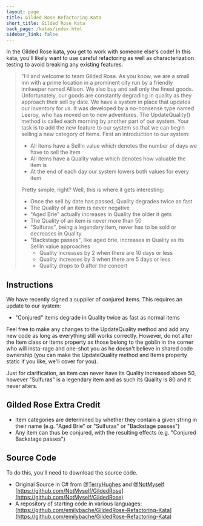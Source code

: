 ```yaml
---
layout: page
title: Gilded Rose Refactoring Kata
short_title: Gilded Rose Kata
back_page: /katas/index.html
sidebar_link: false
---
```


In the Gilded Rose kata, you get to work with someone else's code! In this kata, you'll likely want to use careful refactoring as well as characterization testing to avoid breaking any existing features.

> "Hi and welcome to team Gilded Rose. As you know, we are a small inn with a prime location in a prominent city run by a friendly innkeeper named Allison. We also buy and sell only the finest goods. Unfortunately, our goods are constantly degrading in quality as they approach their sell by date. We have a system in place that updates our inventory for us. It was developed by a no-nonsense type named Leeroy, who has moved on to new adventures. The UpdateQuality() method is called each morning by another part of our system. Your task is to add the new feature to our system so that we can begin selling a new category of items. First an introduction to our system:
>
> - All items have a SellIn value which denotes the number of days we have to sell the item
> - All items have a Quality value which denotes how valuable the item is
> - At the end of each day our system lowers both values for every item
>
> Pretty simple, right? Well, this is where it gets interesting:
>
> - Once the sell by date has passed, Quality degrades twice as fast
> - The Quality of an item is never negative
> - "Aged Brie" actually increases in Quality the older it gets
> - The Quality of an item is never more than 50
> - "Sulfuras", being a legendary item, never has to be sold or decreases in Quality
> - "Backstage passes", like aged brie, increases in Quality as its SellIn value approaches
>   - Quality increases by 2 when there are 10 days or less
>   - Quality increases by 3 when there are 5 days or less
>   - Quality drops to 0 after the concert

## Instructions

We have recently signed a supplier of conjured items. This requires an update to our system:

- "Conjured" items degrade in Quality twice as fast as normal items

Feel free to make any changes to the UpdateQuality method and add any new code as long as everything still works correctly. However, do not alter the Item class or Items property as those belong to the goblin in the corner who will insta-rage and one-shot you as he doesn't believe in shared code ownership (you can make the UpdateQuality method and Items property static if you like, we'll cover for you).

Just for clarification, an item can never have its Quality increased above 50, however "Sulfuras" is a legendary item and as such its Quality is 80 and it never alters.

## Gilded Rose Extra Credit

- Item categories are determined by whether they contain a given string in their name (e.g. "Aged Brie" or "Sulfuras" or "Backstage passes")
- Any item can thus be conjured, with the resulting effects (e.g. "Conjured Backstage passes")

## Source Code

To do this, you'll need to download the source code.

- Original Source in C# from [@TerryHughes](https://twitter.com/TerryHughes) and [@NotMyself](https://twitter.com/NotMyself) [https://github.com/NotMyself/GildedRose](https://github.com/NotMyself/GildedRose)
- A repository of starting code in various languages: [https://github.com/emilybache/GildedRose-Refactoring-Kata](https://github.com/emilybache/GildedRose-Refactoring-Kata)
